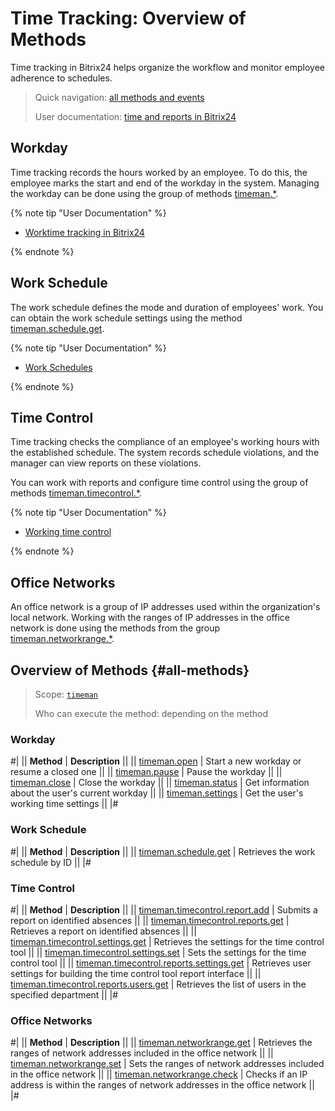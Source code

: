 # Time Tracking: Overview of Methods

Time tracking in Bitrix24 helps organize the workflow and monitor employee adherence to schedules.

> Quick navigation: [all methods and events](#all-methods) 
> 
> User documentation: [time and reports in Bitrix24](https://helpdesk.bitrix24.com/open/18041848/)

## Workday

Time tracking records the hours worked by an employee. To do this, the employee marks the start and end of the workday in the system. Managing the workday can be done using the group of methods [timeman.*](./base/index.md).

{% note tip "User Documentation" %}

-  [Worktime tracking in Bitrix24](https://helpdesk.bitrix24.com/open/21658854)

{% endnote %}

## Work Schedule

The work schedule defines the mode and duration of employees' work. You can obtain the work schedule settings using the method [timeman.schedule.get](./schedule/timeman-schedule-get.md).

{% note tip "User Documentation" %}

-  [Work Schedules](https://helpdesk.bitrix24.com/open/18039560)

{% endnote %}

## Time Control

Time tracking checks the compliance of an employee's working hours with the established schedule. The system records schedule violations, and the manager can view reports on these violations.

You can work with reports and configure time control using the group of methods [timeman.timecontrol.*](./timecontrol/index.md).

{% note tip "User Documentation" %}

-  [Working time control](https://helpdesk.bitrix24.com/open/24640398)

{% endnote %}

## Office Networks

An office network is a group of IP addresses used within the organization's local network. Working with the ranges of IP addresses in the office network is done using the methods from the group [timeman.networkrange.*](./networkrange/index.md).

## Overview of Methods {#all-methods}

> Scope: [`timeman`](../scopes/permissions.md)
>
> Who can execute the method: depending on the method

### Workday

#|
|| **Method** | **Description** ||
|| [timeman.open](./base/timeman-open.md) | Start a new workday or resume a closed one ||
|| [timeman.pause](./base/timeman-pause.md) | Pause the workday ||
|| [timeman.close](./base/timeman-close.md) | Close the workday ||
|| [timeman.status](./base/timeman-status.md) | Get information about the user's current workday ||
|| [timeman.settings](./base/timeman-settings.md) | Get the user's working time settings ||
|#

### Work Schedule

#|
|| **Method** | **Description** ||
|| [timeman.schedule.get](./schedule/timeman-schedule-get.md) | Retrieves the work schedule by ID ||
|#

### Time Control

#|
|| **Method** | **Description** ||
|| [timeman.timecontrol.report.add](./timecontrol/timeman-timecontrol-report-add.md) | Submits a report on identified absences ||
|| [timeman.timecontrol.reports.get](./timecontrol/timeman-timecontrol-reports-get.md) | Retrieves a report on identified absences ||
|| [timeman.timecontrol.settings.get](./timecontrol/timeman-timecontrol-settings-get.md) | Retrieves the settings for the time control tool ||
|| [timeman.timecontrol.settings.set](./timecontrol/timeman-timecontrol-settings-set.md) | Sets the settings for the time control tool ||
|| [timeman.timecontrol.reports.settings.get](./timecontrol/timeman-timecontrol-reports-settings-get.md) | Retrieves user settings for building the time control tool report interface ||
|| [timeman.timecontrol.reports.users.get](./timecontrol/timeman-timecontrol-reports-users-get.md) | Retrieves the list of users in the specified department ||
|#

### Office Networks

#|
|| **Method** | **Description** ||
|| [timeman.networkrange.get](./networkrange/timeman-networkrange-get.md) | Retrieves the ranges of network addresses included in the office network ||
|| [timeman.networkrange.set](./networkrange/timeman-networkrange-set.md) | Sets the ranges of network addresses included in the office network ||
|| [timeman.networkrange.check](./networkrange/timeman-networkrange-check.md) | Checks if an IP address is within the ranges of network addresses in the office network ||
|#